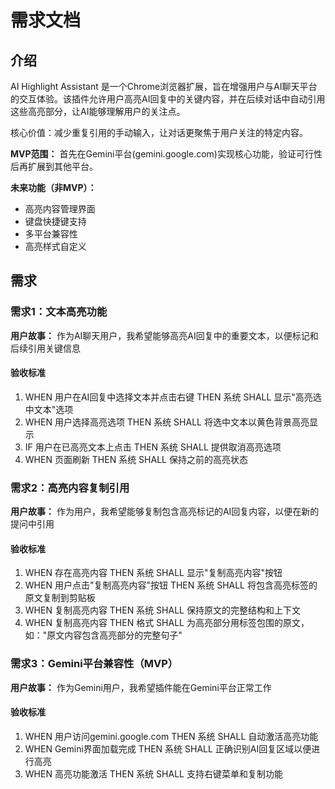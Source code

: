 # 需求文档

## 介绍

AI Highlight Assistant 是一个Chrome浏览器扩展，旨在增强用户与AI聊天平台的交互体验。该插件允许用户高亮AI回复中的关键内容，并在后续对话中自动引用这些高亮部分，让AI能够理解用户的关注点。

核心价值：减少重复引用的手动输入，让对话更聚焦于用户关注的特定内容。

**MVP范围：** 首先在Gemini平台(gemini.google.com)实现核心功能，验证可行性后再扩展到其他平台。

**未来功能（非MVP）：**
- 高亮内容管理界面
- 键盘快捷键支持
- 多平台兼容性
- 高亮样式自定义

## 需求

### 需求1：文本高亮功能
**用户故事：** 作为AI聊天用户，我希望能够高亮AI回复中的重要文本，以便标记和后续引用关键信息

#### 验收标准
1. WHEN 用户在AI回复中选择文本并点击右键 THEN 系统 SHALL 显示"高亮选中文本"选项
2. WHEN 用户选择高亮选项 THEN 系统 SHALL 将选中文本以黄色背景高亮显示
3. IF 用户在已高亮文本上点击 THEN 系统 SHALL 提供取消高亮选项
4. WHEN 页面刷新 THEN 系统 SHALL 保持之前的高亮状态

### 需求2：高亮内容复制引用
**用户故事：** 作为用户，我希望能够复制包含高亮标记的AI回复内容，以便在新的提问中引用

#### 验收标准
1. WHEN 存在高亮内容 THEN 系统 SHALL 显示"复制高亮内容"按钮
2. WHEN 用户点击"复制高亮内容"按钮 THEN 系统 SHALL 将包含高亮标签的原文复制到剪贴板
3. WHEN 复制高亮内容 THEN 系统 SHALL 保持原文的完整结构和上下文
4. WHEN 复制高亮内容 THEN 格式 SHALL 为高亮部分用<highlight>标签包围的原文，如："原文内容包含<highlight>高亮部分</highlight>的完整句子"

### 需求3：Gemini平台兼容性（MVP）
**用户故事：** 作为Gemini用户，我希望插件能在Gemini平台正常工作

#### 验收标准
1. WHEN 用户访问gemini.google.com THEN 系统 SHALL 自动激活高亮功能
2. WHEN Gemini界面加载完成 THEN 系统 SHALL 正确识别AI回复区域以便进行高亮
3. WHEN 高亮功能激活 THEN 系统 SHALL 支持右键菜单和复制功能

